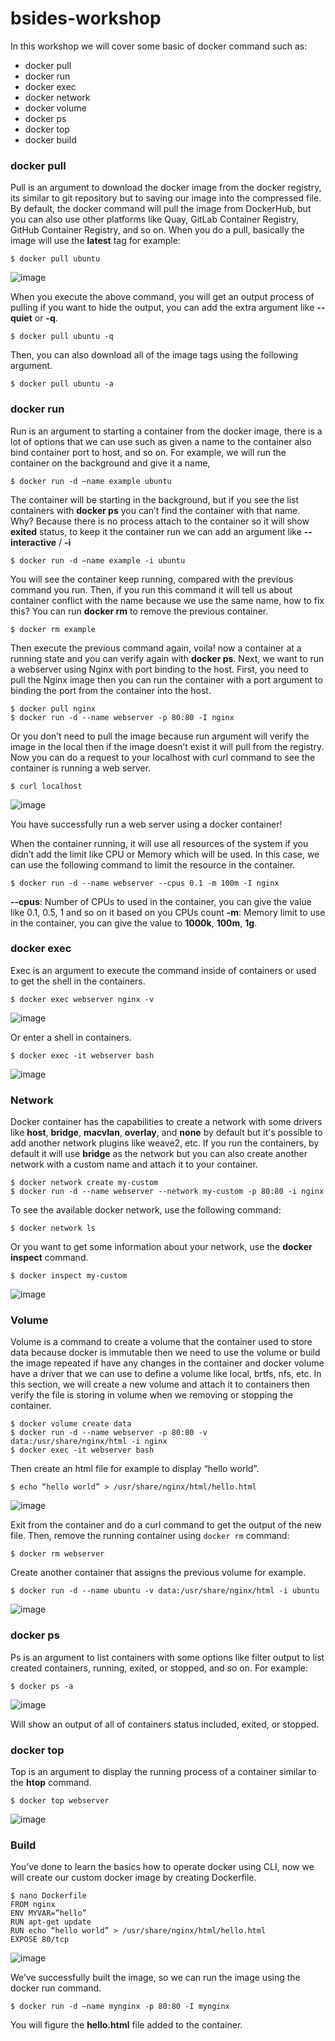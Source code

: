 # bsides-workshop

In this workshop we will cover some basic of docker command such as:
- docker pull
- docker run
- docker exec
- docker network
- docker volume
- docker ps
- docker top
- docker build

### docker pull
Pull is an argument to download the docker image from the docker registry, its similar to git repository but to saving our image into the compressed file. By default, the docker command will pull the image from DockerHub, but you can also use other platforms like Quay, GitLab Container Registry, GitHub Container Registry, and so on.  When you do a pull, basically the image will use the **latest** tag for example:

```
$ docker pull ubuntu
``` 

![image](img/pull.png)

When you execute the above command, you will get an output process of pulling if you want to hide the output, you can add the extra argument like **--quiet** or **-q**.

```
$ docker pull ubuntu -q
```

Then, you can also download all of the image tags using the following argument.

```
$ docker pull ubuntu -a
```

### docker run

Run is an argument to starting a container from the docker image, there is a lot of options that we can use such as given a name to the container also bind container port to host, and so on. For example, we will run the container on the background and give it a name, 

```
$ docker run -d –name example ubuntu
```

The container will be starting in the background, but if you see the list containers with **docker ps** you can’t find the container with that name. Why?
Because there is no process attach to the container so it will show **exited** status, to keep it the container run we can add an argument like **--interactive** / **-i** 

```
$ docker run -d –name example -i ubuntu
```

You will see the container keep running, compared with the previous command you run. Then, if you run this command it will tell us about container conflict with the name because we use the same name, how to fix this? You can run **docker rm** to remove the previous container.

```
$ docker rm example
```

Then execute the previous command again, voila! now a container at a running state and you can verify again with **docker ps**. Next, we want to run a webserver using Nginx with port binding to the host. First, you need to pull the Nginx image then you can run the container with a port argument to binding the port from the container into the host.

```
$ docker pull nginx
$ docker run -d --name webserver -p 80:80 -I nginx
```

Or you don’t need to pull the image because run argument will verify the image in the local then if the image doesn’t exist it will pull from the registry. Now you can do a request to your localhost with curl command to see the container is running a web server.

```
$ curl localhost
```

![image](img/curl.png)
 
You have successfully run a web server using a docker container!

When the container running, it will use all resources of the system if you didn’t add the limit like CPU or Memory which will be used. In this case, we can use the following command to limit the resource in the container.

```
$ docker run -d --name webserver --cpus 0.1 -m 100m -I nginx
```

**--cpus**: Number of CPUs to used in the container, you can give the value like 0.1, 0.5, 1 and so on it based on you CPUs count
**-m**: Memory limit to use in the container, you can give the value to **1000k**, **100m**, **1g**.

### docker exec

Exec is an argument to execute the command inside of containers or used to get the shell in the containers.

```
$ docker exec webserver nginx -v
```

![image](img/exec.png)
 
Or enter a shell in containers.

```
$ docker exec -it webserver bash
```

![image](img/shell.png)

### Network

Docker container has the capabilities to create a network with some drivers like **host**, **bridge**, **macvlan**, **overlay**, and **none** by default but it's possible to add another network plugins like weave2, etc. If you run the containers, by default it will use **bridge** as the network but you can also create another network with a custom name and attach it to your container.

```
$ docker network create my-custom
$ docker run -d --name webserver --network my-custom -p 80:80 -i nginx
```

To see the available docker network, use the following command:

```
$ docker network ls
```

Or you want to get some information about your network, use the **docker inspect** command.

```
$ docker inspect my-custom
``` 

![image](img/network.png)

### Volume

Volume is a command to create a volume that the container used to store data because docker is immutable then we need to use the volume or build the image repeated if have any changes in the container and docker volume have a driver that we can use to define a volume like local, brtfs, nfs, etc. In this section, we will create a new volume and attach it to containers then verify the file is storing in volume when we removing or stopping the container.

```
$ docker volume create data
$ docker run -d --name webserver -p 80:80 -v data:/usr/share/nginx/html -i nginx
$ docker exec -it webserver bash
```

Then create an html file for example to display “hello world”.

```
$ echo “hello world” > /usr/share/nginx/html/hello.html
```

![image](img/hello.png)

Exit from the container and do a curl command to get the output of the new file. Then, remove the running container using `docker rm` command:

```
$ docker rm webserver
```

Create another container that assigns the previous volume for example.

```
$ docker run -d --name ubuntu -v data:/usr/share/nginx/html -i ubuntu
``` 

![image](img/volume.png)

### docker ps

Ps is an argument to list containers with some options like filter output to list created containers, running, exited, or stopped, and so on. For example:

```
$ docker ps -a
```

![image](img/ps.png) 

Will show an output of all of containers status included, exited, or stopped.

### docker top
Top is an argument to display the running process of a container similar to the **htop** command.

```
$ docker top webserver
 ```

![image](img/top.png)

### Build
You’ve done to learn the basics how to operate docker using CLI, now we will create our custom docker image by creating Dockerfile.

```
$ nano Dockerfile
FROM nginx
ENV MYVAR=”hello”
RUN apt-get update 
RUN echo “hello world” > /usr/share/nginx/html/hello.html
EXPOSE 80/tcp
``` 

![image](img/dockerfile.png)

We’ve successfully built the image, so we can run the image using the docker run command.

```
$ docker run -d –name mynginx -p 80:80 -I mynginx
```

You will figure the **hello.html** file added to the container.

